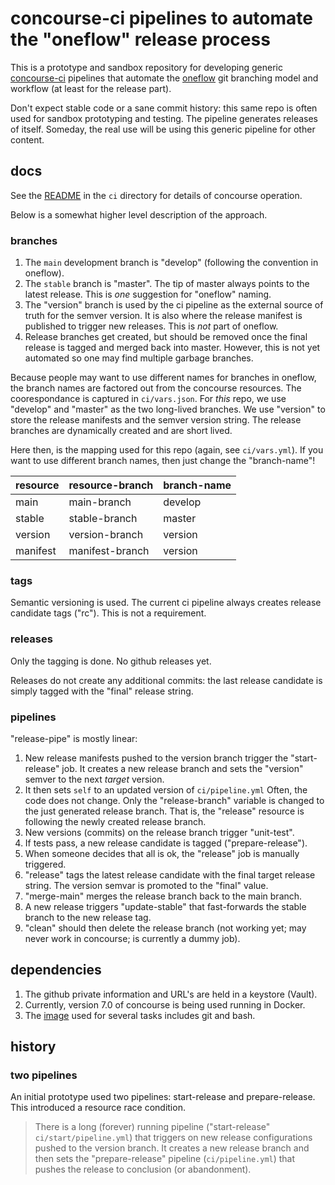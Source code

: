 # concourse-ci pipelines to automate the "oneflow" release process

This is a prototype and sandbox repository for developing generic
[concourse-ci](https://concourse-ci.org/) pipelines that automate
the [oneflow](https://www.endoflineblog.com/oneflow-a-git-branching-model-and-workflow)
git branching model and workflow (at least for the release part).

Don't expect stable code or a sane commit history: this same repo is often
used for sandbox prototyping and testing.  The pipeline generates releases
of itself.  Someday, the real use will be using this generic pipeline for
other content.

## docs

See the [README](./ci/README.md) in the `ci` directory for details of
concourse operation.

Below is a somewhat higher level description of the approach.

### branches

1.  The `main` development branch is "develop" (following the convention in oneflow).
2.  The `stable` branch is "master".  The tip of master always points to the
latest release. This is *one* suggestion for "oneflow" naming.
3.  The "version" branch is used by the ci pipeline as the external source
of truth for the semver version.  It is also where the
release manifest is published to trigger new releases.  This is *not* part
of oneflow.
4.  Release branches get created, but should be removed once the final release
is tagged and merged back into master.  However, this is not yet automated so
one may find multiple garbage branches.

Because people may want to use different names for branches in oneflow, the branch
names are factored out from the concourse resources. The coorespondance is
captured in `ci/vars.json`.  For *this* repo, we use "develop" and "master" as
the two long-lived branches.  We use "version" to store the release manifests
and the semver version string. The release branches are dynamically created and
are short lived.

Here then, is the mapping used for this repo (again, see `ci/vars.yml`).  If you
want to use different branch names, then just change the "branch-name"!

|resource |resource-branch |branch-name |
--- | --- | ---
|main|main-branch|develop|
|stable|stable-branch|master|
|version|version-branch|version|
|manifest|manifest-branch|version|

### tags

Semantic versioning is used. The current ci pipeline always creates release
candidate tags ("rc").  This is not a requirement.

### releases

Only the tagging is done.  No github releases yet.

Releases do not create any additional commits: the last release candidate is simply
tagged with the "final" release string.

### pipelines

"release-pipe" is mostly linear:

1.  New release manifests pushed to the version branch trigger the "start-release" job.
It creates a new release branch and sets the "version" semver to the next *target* version.
2.  It then sets `self` to an updated version of `ci/pipeline.yml`  Often, the code does not change.
Only the "release-branch" variable is changed to the just generated release branch.  That is,
the "release" resource is following the newly created release branch.
3.  New versions (commits) on the release branch trigger "unit-test".
4.  If tests pass, a new release candidate is tagged ("prepare-release").
5.  When someone decides that all is ok, the "release" job is manually triggered.
6.  "release" tags the latest release candidate with the final target release string.
The version semvar is promoted to the "final" value.
7.  "merge-main" merges the release branch back to the main branch.
7.  A new release triggers "update-stable" that fast-forwards the stable branch
to the new release tag.
8.  "clean" should then delete the release branch (not working yet; may never work
in concourse; is currently a dummy job).

## dependencies

1.  The github private information and URL's are held in a keystore (Vault).
2.  Currently, version 7.0 of concourse is being used running in Docker.
3.  The [image](https://github.com/ranger6/alpine-extras) used for
several tasks includes git and bash.

## history

### two pipelines

An initial prototype used two pipelines: start-release and prepare-release.  This
introduced a resource race condition.

> There is a long (forever) running pipeline ("start-release" `ci/start/pipeline.yml`) that triggers on new release configurations pushed to the version branch.  It creates a new release branch and then sets the "prepare-release" pipeline (`ci/pipeline.yml`) that pushes the release to conclusion (or abandonment).
